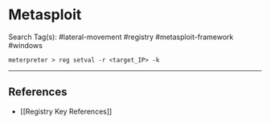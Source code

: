 # Metasploit

Search Tag(s): #lateral-movement #registry #metasploit-framework #windows

```
meterpreter > reg setval -r <target_IP> -k
```

---
## References

- [[Registry Key References]]